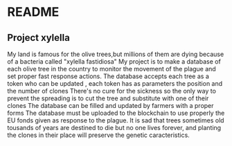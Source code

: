 # README

## Project xylella 

My land is famous for the olive trees,but millions of them are dying because of a bacteria
called "xylella fastidiosa"
My project is to make a database of each olive tree in the country to monitor the movement of the plague
and set proper fast response actions.
The database accepts each tree as a token who can be updated , each token has as parameters the position and the number of clones
There's no cure for the sickness so the only way to prevent the spreading is to cut the tree and substitute with one of their clones
The database can be filled and updated by farmers with a proper forms
The database must be uploaded to the blockchain to use properly the EU fonds given as response to the plague.
It is sad that trees sometimes old tousands of years are destined to die but no one lives forever, and planting the clones in their
place will preserve the genetic caracteristics.